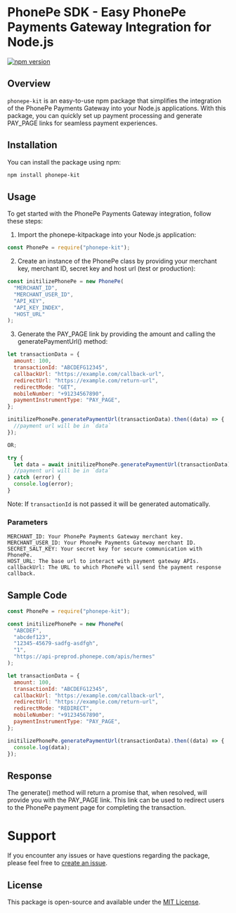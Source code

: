 # PhonePe SDK - Easy PhonePe Payments Gateway Integration for Node.js

[![npm version](https://badge.fury.io/js/phonepe-kit.svg)](https://badge.fury.io/js/phonepe-kit)

## Overview

`phonepe-kit` is an easy-to-use npm package that simplifies the integration of the PhonePe Payments Gateway into your Node.js applications. With this package, you can quickly set up payment processing and generate PAY_PAGE links for seamless payment experiences.

## Installation

You can install the package using npm:

```bash
npm install phonepe-kit
```

## Usage

To get started with the PhonePe Payments Gateway integration, follow these steps:

1. Import the phonepe-kitpackage into your Node.js application:

```javascript
const PhonePe = require("phonepe-kit");
```

2. Create an instance of the PhonePe class by providing your merchant key, merchant ID, secret key and host url (test or production):

```javascript
const initilizePhonePe = new PhonePe(
  "MERCHANT_ID",
  "MERCHANT_USER_ID",
  "API_KEY",
  "API_KEY_INDEX",
  "HOST_URL"
);
```

3. Generate the PAY_PAGE link by providing the amount and calling the generatePaymentUrl() method:

```javascript
let transactionData = {
  amount: 100,
  transactionId: "ABCDEFG12345",
  callbackUrl: "https://example.com/callback-url",
  redirectUrl: "https://example.com/return-url",
  redirectMode: "GET",
  mobileNumber: "+91234567890",
  paymentInstrumentType: "PAY_PAGE",
};

initilizePhonePe.generatePaymentUrl(transactionData).then((data) => {
  //payment url will be in `data`
});

OR;

try {
  let data = await initilizePhonePe.generatePaymentUrl(transactionData);
  //payment url will be in `data`
} catch (error) {
  console.log(error);
}
```

Note: If `transactionId` is not passed it will be generated automatically.

### Parameters

    MERCHANT_ID: Your PhonePe Payments Gateway merchant key.
    MERCHANT_USER_ID: Your PhonePe Payments Gateway merchant ID.
    SECRET_SALT_KEY: Your secret key for secure communication with PhonePe.
    HOST_URL: The base url to interact with payment gateway APIs.
    callbackUrl: The URL to which PhonePe will send the payment response callback.

## Sample Code

```javascript
const PhonePe = require("phonepe-kit");

const initilizePhonePe = new PhonePe(
  "ABCDEF",
  "abcdef123",
  "12345-45679-sadfg-asdfgh",
  "1",
  "https://api-preprod.phonepe.com/apis/hermes"
);

let transactionData = {
  amount: 100,
  transactionId: "ABCDEFG12345",
  callbackUrl: "https://example.com/callback-url",
  redirectUrl: "https://example.com/return-url",
  redirectMode: "REDIRECT",
  mobileNumber: "+91234567890",
  paymentInstrumentType: "PAY_PAGE",
};

initilizePhonePe.generatePaymentUrl(transactionData).then((data) => {
  console.log(data);
});
```

## Response

The generate() method will return a promise that, when resolved, will provide you with the PAY_PAGE link. This link can be used to redirect users to the PhonePe payment page for completing the transaction.

# Support

If you encounter any issues or have questions regarding the package, please feel free to [create an issue](https://github.com/Tibinsunny/phonpe-sdk/issues).

## License

This package is open-source and available under the [MIT License](https://opensource.org/license/mit/).
